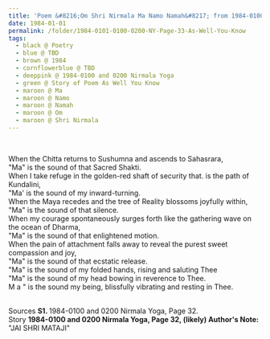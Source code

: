 ```yaml
---
title: 'Poem &#8216;Om Shri Nirmala Ma Namo Namah&#8217; from 1984-0100 and 0200 Nirmala Yoga, Page 32'
date: 1984-01-01
permalink: /folder/1984-0101-0100-0200-NY-Page-33-As-Well-You-Know
tags:
  - black @ Poetry
  - blue @ TBD
  - brown @ 1984
  - cornflowerblue @ TBD
  - deeppink @ 1984-0100 and 0200 Nirmala Yoga
  - green @ Story of Poem As Well You Know
  - maroon @ Ma
  - maroon @ Namo
  - maroon @ Namah
  - maroon @ Om
  - maroon @ Shri Nirmala
---
```


<br>

<p>
When the Chitta returns to Sushumna and ascends to Sahasrara,<br>
"Ma" is the sound of that Sacred Shakti.<br>
When I take refuge in the golden-red shaft of security that. is the path of Kundalini,<br>
"Ma' is the sound of my inward-turning.<br>
When the Maya recedes and the tree of Reality blossoms joyfully within,<br>
"Ma" is the sound of that silence.<br>
When my courage spontaneously surges forth like the gathering wave on the ocean of Dharma,<br>
"Ma" is the sound of that enlightened motion.<br>
When the pain of attachment falls away to reveal the purest sweet compassion and joy,<br>
"Ma" is the sound of that ecstatic release.<br>
"Ma" is the sound of my folded hands, rising and saluting Thee<br>
"Ma" is the sound of my head bowing in reverence to Thee.<br>
M a " is the sound my being, blissfully vibrating and resting in Thee.<br>
</p>

<br>

<wave-list>
<list-title color="DarkSeaGreen" width="40">Sources</list-title>
  <list-item color="BlanchedAlmond"  width="280"><b>S1. </b> 1984-0100 and 0200 Nirmala Yoga, Page 32.</list-item>
</wave-list>

<br>

<wave-list>
<list-title color="DarkSeaGreen" width="25">Story</list-title>
  <list-item color="BlanchedAlmond"  width="280"><b>1984-0100 and 0200 Nirmala Yoga, Page 32, (likely) Author's Note:</b> "JAI SHRI MATAJI"</list-item>
</wave-list>